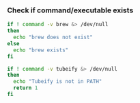 ### Check if command/executable exists

```bash
if ! command -v brew &> /dev/null
then
  echo "brew does not exist"
else
  echo "brew exists"
fi
```

```bash
if ! command -v tubeify &> /dev/null
then
  echo "Tubeify is not in PATH"
  return 1
fi
```
